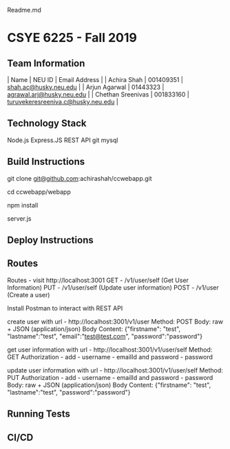 Readme.md
# CSYE 6225 - Fall 2019

## Team Information

| Name | NEU ID | Email Address |
| Achira Shah | 001409351 | shah.ac@husky.neu.edu |
| Arjun Agarwal | 01443323 | agrawal.arj@husky.neu.edu |
| Chethan Sreenivas | 001833160 | turuvekeresreeniva.c@husky.neu.edu |


## Technology Stack

Node.js
Express.JS
REST API
git
mysql

## Build Instructions

git clone git@github.com:achirashah/ccwebapp.git

cd ccwebapp/webapp

npm install

server.js

## Deploy Instructions



## Routes

Routes - visit http://localhost:3001
GET - /v1​/user​/self (Get User Information)
PUT - ​/v1​/user​/self (Update user information)
POST - /v1​/user (Create a user)

Install Postman to interact with REST API

create user with 
url - http://localhost:3001/v1/user
Method: POST
Body: raw + JSON (application/json)
Body Content: {"firstname": "test", "lastname":"test", "email":"test@test.com", "password":"password"}

get user information with
url - http://localhost:3001/v1/user/self
Method: GET
Authorization - add - username - emailId and password - password

update user information with
url - http://localhost:3001/v1/user/self
Method: PUT
Authorization - add - username - emailId and password - password
Body: raw + JSON (application/json)
Body Content: {"firstname": "test", "lastname":"test", "password":"password"} 

## Running Tests


## CI/CD


